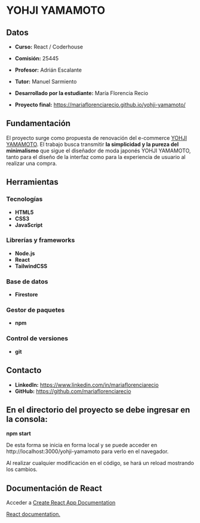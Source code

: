 # YOHJI YAMAMOTO

## Datos

* **Curso:** React / Coderhouse

* **Comisión:** 25445

* **Profesor:** Adrián Escalante

* **Tutor:** Manuel Sarmiento

* **Desarrollado por la estudiante:** María Florencia Recio

* **Proyecto final:** https://mariaflorenciarecio.github.io/yohji-yamamoto/

## Fundamentación

El proyecto surge como propuesta de renovación del e-commerce [YOHJI YAMAMOTO](https://theshopyohjiyamamoto.com/).
El trabajo busca transmitir **la simplicidad y la pureza del minimalismo** que sigue el diseñador de moda japonés YOHJI YAMAMOTO, tanto para el diseño de la interfaz como para la experiencia de usuario al realizar una compra.

## Herramientas

### Tecnologías

* **HTML5**
* **CSS3**
* **JavaScript**

### Librerías y frameworks

* **Node.js**
* **React**
* **TailwindCSS**

### Base de datos
* **Firestore**

### Gestor de paquetes

* **npm**

### Control de versiones

* **git**

## Contacto

* **LinkedIn:** https://www.linkedin.com/in/mariaflorenciarecio
* **GitHub:** https://github.com/mariaflorenciarecio

## En el directorio del proyecto se debe ingresar en la consola:
**npm start**

De esta forma se inicia en forma local y se puede acceder en http://localhost:3000/yohji-yamamoto para verlo en el navegador.

Al realizar cualquier modificación en el código, se hará un reload mostrando los cambios.

## Documentación de React

Acceder a [Create React App Documentation](https://create-react-app.dev/docs/getting-started/)

[React documentation.](https://reactjs.org/)